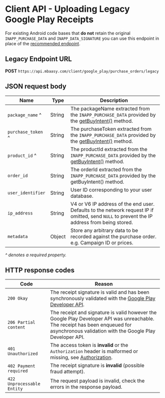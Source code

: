 # Client API - Uploading Legacy Google Play Receipts

For existing Android code bases that **do not** retain the original `INAPP_PURCHASE_DATA` and `INAPP_DATA_SIGNATURE` you can use this endpoint in place of the [recommended endpoint](/client_api/google_play).

## Legacy Endpoint URL

**POST** `https://api.mbaasy.com/client/google_play/purchase_orders/legacy`

## JSON request body

| Name | Type | Description |
| ---- | ---- | ----------- |
| `package_name` ^ | String | The packageName extracted from the `INAPP_PURCHASE_DATA` provided by the [getBuyIntent()](https://developer.android.com/google/play/billing/billing_reference.html#getBuyIntent) method. |
| `purchase_token` ^ | String | The purchaseToken extracted from the `INAPP_PURCHASE_DATA` provided by the [getBuyIntent()](https://developer.android.com/google/play/billing/billing_reference.html#getBuyIntent) method. |
| `product_id` ^ | String | The productId extracted from the `INAPP_PURCHASE_DATA` provided by the [getBuyIntent()](https://developer.android.com/google/play/billing/billing_reference.html#getBuyIntent) method. |
| `order_id` | String | The orderId extracted from the `INAPP_PURCHASE_DATA` provided by the getBuyIntent() method. |
| `user_identifier` | String | User ID corresponding to your user database. |
| `ip_address` | String | V4 or V6 IP address of the end user. Defaults to the network request IP if omitted, send `NULL` to prevent the IP address from being stored. |
| `metadata` | Object | Store any arbitrary data to be recorded against the purchase order. e.g. Campaign ID or prices. |

*^ denotes a required property.*

## HTTP response codes

| Code | Reason |
| ---- | ------ |
| `200 Okay` | The receipt signature is valid and has been synchronously validated with the [Google Play Developer API](https://developers.google.com/android-publisher/api-ref/). |
| `206 Partial content` | The receipt and signature is valid however the Google Play Developer API was unreachable. The receipt has been enqueued for asynchronous validation with the Google Play Developer API. |
| `401 Unauthorized` | The access token is **invalid** or the `Authorization` header is malformed or missing, see [Authorization](/client_api/authorization). |
| `402 Payment required` | The receipt signature is **invalid** (possible fraud attempt). |
| `422 Unprocessable Entity` | The request payload is invalid, check the errors in the response payload. |
